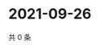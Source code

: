 # 2021-09-26

共 0 条

<!-- BEGIN WEIBO -->
<!-- 最后更新时间 Sun Sep 26 2021 06:10:25 GMT+0800 (China Standard Time) -->

<!-- END WEIBO -->
